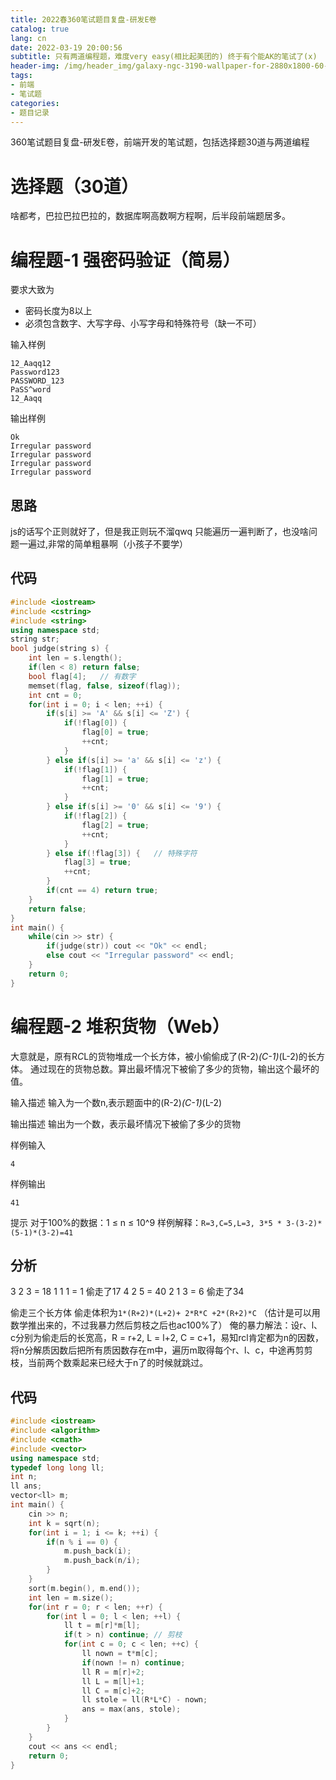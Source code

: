 ```yaml
---
title: 2022春360笔试题目复盘-研发E卷
catalog: true
lang: cn
date: 2022-03-19 20:00:56 
subtitle: 只有两道编程题，难度very easy(相比起美团的) 终于有个能AK的笔试了(x)
header-img: /img/header_img/galaxy-ngc-3190-wallpaper-for-2880x1800-60-653.jpg
tags:
- 前端
- 笔试题
categories:
- 题目记录
---
```


360笔试题目复盘-研发E卷，前端开发的笔试题，包括选择题30道与两道编程
# 选择题（30道）
啥都考，巴拉巴拉巴拉的，数据库啊高数啊方程啊，后半段前端题居多。
# 编程题-1 强密码验证（简易）
要求大致为
- 密码长度为8以上
- 必须包含数字、大写字母、小写字母和特殊符号（缺一不可）

输入样例
```
12_Aaqq12
Password123
PASSWORD_123
PaSS^word
12_Aaqq
```

输出样例
```
Ok
Irregular password
Irregular password
Irregular password
Irregular password
```
## 思路
js的话写个正则就好了，但是我正则玩不溜qwq
只能遍历一遍判断了，也没啥问题一遍过,非常的简单粗暴啊（小孩子不要学）
## 代码
```cpp
#include <iostream>
#include <cstring>
#include <string>
using namespace std;
string str;
bool judge(string s) {
    int len = s.length();
    if(len < 8) return false;
    bool flag[4];   // 有数字 
    memset(flag, false, sizeof(flag));
    int cnt = 0;
    for(int i = 0; i < len; ++i) {
        if(s[i] >= 'A' && s[i] <= 'Z') {
            if(!flag[0]) {
                flag[0] = true;
                ++cnt;
            }
        } else if(s[i] >= 'a' && s[i] <= 'z') {
            if(!flag[1]) {
                flag[1] = true;
                ++cnt;
            }
        } else if(s[i] >= '0' && s[i] <= '9') {
            if(!flag[2]) {
                flag[2] = true;
                ++cnt;
            }
        } else if(!flag[3]) {   // 特殊字符
            flag[3] = true;
            ++cnt;
        }
        if(cnt == 4) return true;
    }
    return false;
}
int main() {
    while(cin >> str) {
        if(judge(str)) cout << "Ok" << endl;
        else cout << "Irregular password" << endl;
    }
    return 0;
}
```

# 编程题-2 堆积货物（Web）
大意就是，原有R*C*L的货物堆成一个长方体，被小偷偷成了(R-2)*(C-1)*(L-2)的长方体。
通过现在的货物总数。算出最坏情况下被偷了多少的货物，输出这个最坏的值。

输入描述
输入为一个数n,表示题面中的(R-2)*(C-1)*(L-2)

输出描述
输出为一个数，表示最坏情况下被偷了多少的货物

样例输入
```
4
```
样例输出
```
41
```

提示
对于100%的数据：1 ≤ n ≤ 10^9 
样例解释：`R=3,C=5,L=3, 3*5 * 3-(3-2)*(5-1)*(3-2)=41`

## 分析
3 2 3 = 18
1 1 1 = 1
偷走了17
4 2 5 = 40
2 1 3 = 6
偷走了34

偷走三个长方体  偷走体积为`1*(R+2)*(L+2)+ 2*R*C +2*(R+2)*C`
（估计是可以用数学推出来的，不过我暴力然后剪枝之后也ac100%了）
俺的暴力解法：设r、l、c分别为偷走后的长宽高，R = r+2, L = l+2, C = c+1，易知rcl肯定都为n的因数，将n分解质因数后把所有质因数存在m中，遍历m取得每个r、l、c，中途再剪剪枝，当前两个数乘起来已经大于n了的时候就跳过。
## 代码
```cpp
#include <iostream>
#include <algorithm>
#include <cmath>
#include <vector>
using namespace std;
typedef long long ll;
int n;
ll ans;
vector<ll> m;
int main() {
    cin >> n;
    int k = sqrt(n);
    for(int i = 1; i <= k; ++i) {  
        if(n % i == 0) {
            m.push_back(i);
            m.push_back(n/i);
        }
    }
    sort(m.begin(), m.end());
    int len = m.size();
    for(int r = 0; r < len; ++r) {
        for(int l = 0; l < len; ++l) {
            ll t = m[r]*m[l];
            if(t > n) continue; // 剪枝
            for(int c = 0; c < len; ++c) {
                ll nown = t*m[c];
                if(nown != n) continue;
                ll R = m[r]+2;
                ll L = m[l]+1;
                ll C = m[c]+2;
                ll stole = ll(R*L*C) - nown;
                ans = max(ans, stole);
            }
        }
    }
    cout << ans << endl;
    return 0;
}
```
